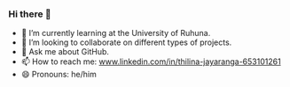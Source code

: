 ### Hi there 👋

<!--
**hktjayaranga/hktjayaranga** is a ✨ _special_ ✨ repository because its `README.md` (this file) appears on your GitHub profile.

Here are some ideas to get you started:
-->
- 🌱 I’m currently learning at the University of Ruhuna.
- 👯 I’m looking to collaborate on different types of projects.
- 💬 Ask me about GitHub.
- 📫 How to reach me: www.linkedin.com/in/thilina-jayaranga-653101261
- 😄 Pronouns: he/him



